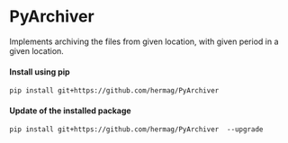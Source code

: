 # PyArchiver
Implements archiving the files from given location, with given period in a given location.

#### Install using pip
```
pip install git+https://github.com/hermag/PyArchiver
```
#### Update of the installed package
```
pip install git+https://github.com/hermag/PyArchiver  --upgrade
```
